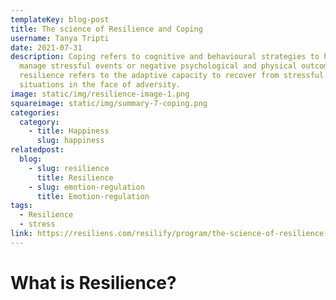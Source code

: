 ```yaml
---
templateKey: blog-post
title: The science of Resilience and Coping
username: Tanya Tripti
date: 2021-07-31
description: Coping refers to cognitive and behavioural strategies to handle and
  manage stressful events or negative psychological and physical outcomes, while
  resilience refers to the adaptive capacity to recover from stressful
  situations in the face of adversity.
image: static/img/resilience-image-1.png
squareimage: static/img/summary-7-coping.png
categories:
  category:
    - title: Happiness
      slug: happiness
relatedpost:
  blog:
    - slug: resilience
      title: Resilience
    - slug: emotion-regulation
      title: Emotion-regulation
tags:
  - Resilience
  - stress
link: https://resiliens.com/resilify/program/the-science-of-resilience-and-coping/
---
```

<!--StartFragment-->

# What is Resilience? 



<!--EndFragment-->